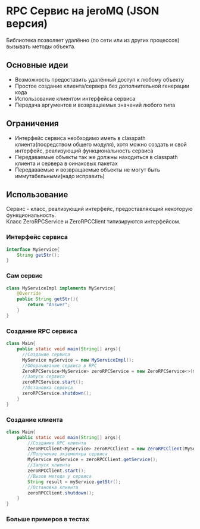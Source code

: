 # RPC Сервис на jeroMQ (JSON версия)
Библиотека позволяет удалённо (по сети или из других процессов) вызывать методы объекта.

## Основные идеи  
- Возможность предоставить удалённый доступ к любому объекту
- Простое создание клиента/сервера без дополнительной генерации кода
- Использование клиентом интерфейса сервиса
- Передача аргументов и возвращаемых значений любого типа  
## Ограничения
- Интерфейс сервиса необходимо иметь в classpath клиента(посредством общего модуля), хотя можно создать и свой интерфейс, реализующий функциональность сервиса
- Передаваемые объекты так же должны находиться в classpath клиента и сервера в оинаковых пакетах
- Передаваемые и возвращаемые объекты не могут быть иммутабельными(надо исправить)

## Использование 
Сервис - класс, реализующий интерфейс, предоставляющий некоторую функциональность.  
Класс ZeroRPCService и ZeroRPCClient типизируются интерфейсом.
### Интерфейс сервиса
```java
interface MyService{
    String getStr();
}
```  
### Сам сервис
```java
class MyServiceImpl implements MyService{
    @Override
    public String getStr(){
        return "Answer";
    }
}
```
### Создание RPC сервиса
```java
class Main{
    public static void main(String[] args){
      //Создание сервиса
      MyService myService = new MyServiceImpl();
      //Оборачивание сервиса в RPC
      ZeroRPCService<MyService> zeroRPCService = new ZeroRPCService<>(myService, "tcp://*:5000");
      //Запуск сервиса
      zeroRPCService.start();
      //Остановка сервиса
      zeroRPCService.shutdown();
    }
}
```

### Создание клиента
```java
class Main{
    public static void main(String[] args){
        //Создание RPC клиента
        ZeroRPCClient<MyService> zeroRPCClient = new ZeroRPCClient(MyService.class, "tcp://localhost:5000");
        //Получение экземпляра сервиса
        MyService myService = zeroRPCClient.getService();
        //Запуск клиента
        zeroRPCClient.start();
        //Вызов метода у сервиса
        String result = myService.getStr();
        //Остановка клиента
        zeroRPCClient.shutdown();
    }
}
```  
### Больше примеров в тестах
